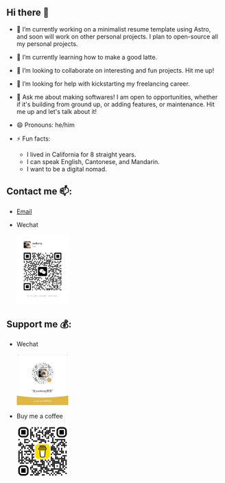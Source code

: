 ## Hi there 👋

- 🔭 I’m currently working on a minimalist resume template using Astro, and soon will work on other personal projects. I plan to open-source all my personal projects.
- 🌱 I’m currently learning how to make a good latte.
- 👯 I’m looking to collaborate on interesting and fun projects. Hit me up!
- 🤔 I’m looking for help with kickstarting my freelancing career.
- 💬 Ask me about making softwares! I am open to opportunities, whether if it's building from ground up, or adding features, or maintenance. Hit me up and let's talk about it!
- 😄 Pronouns: he/him
- ⚡ Fun facts:

  - I lived in California for 8 straight years.
  - I can speak English, Cantonese, and Mandarin.
  - I want to be a digital nomad.

## Contact me 📫:

- <a href="mailto:jackdu2013@163.com" title="jackdu2013@163.com">Email</a>
- Wechat

  <img src="./assets/wechat-contact-qr.webp" alt="Wechat contact qr" width="120" title="jackdu2013" />

## Support me 💰:

- Wechat

  <img src="./assets/wechat-donation-qr.webp" alt="Wechat donation qr" width="120" title="Wechat donate"/>

- Buy me a coffee

  <img src="./assets/buy-me-a-coffee-donation-qr.webp" alt="Buy me a coffee qr" width="120" title="Buy me a coffee" />
